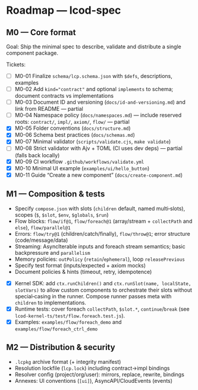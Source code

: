 # Roadmap — lcod-spec

## M0 — Core format

Goal: Ship the minimal spec to describe, validate and distribute a single component package.

Tickets:
- [ ] M0-01 Finalize `schema/lcp.schema.json` with `$defs`, descriptions, examples
- [ ] M0-02 Add `kind="contract"` and optional `implements` to schema; document contracts vs implementations
- [ ] M0-03 Document ID and versioning (`docs/id-and-versioning.md`) and link from README — partial
- [ ] M0-04 Namespace policy (`docs/namespaces.md`) — include reserved roots: `contract/`, `impl/`, `axiom/`, `flow/` — partial
- [x] M0-05 Folder conventions (`docs/structure.md`)
- [x] M0-06 Schema best practices (`docs/schemas.md`)
- [x] M0-07 Minimal validator (`scripts/validate.cjs`, `make validate`)
- [ ] M0-08 Strict validator with Ajv + TOML (CI uses dev deps) — partial (falls back locally)
- [x] M0-09 CI workflow `.github/workflows/validate.yml`
- [x] M0-10 Minimal UI example (`examples/ui/hello_button`)
- [x] M0-11 Guide “Create a new component” (`docs/create-component.md`)

## M1 — Composition & tests
- Specify `compose.json` with slots (`children` default, named multi‑slots), scopes (`$`, `$slot`, `$env`, `$globals`, `$run`)
- Flow blocks: `flow/if@1`, `flow/foreach@1` (array/stream + `collectPath` and `else`), `flow/parallel@1`
- Errors: `flow/try@1` (children/catch/finally), `flow/throw@1`; error structure (code/message/data)
- Streaming: AsyncIterable inputs and foreach stream semantics; basic backpressure and `parallelism`
- Memory policies: `outPolicy` (`retain`/`ephemeral`), loop `releasePrevious`
- Specify test format (inputs/expected + axiom mocks)
- Document policies & hints (timeout, retry, idempotence)
 - [x] Kernel SDK: add `ctx.runChildren()` and `ctx.runSlot(name, localState, slotVars)` to allow custom components to orchestrate their slots without special‑casing in the runner. Compose runner passes meta with `children` to implementations.
 - [x] Runtime tests: cover foreach `collectPath`, `$slot.*`, `continue`/`break` (see `lcod-kernel-ts/test/flow.foreach.test.js`).
 - [x] Examples: `examples/flow/foreach_demo` and `examples/flow/foreach_ctrl_demo`

## M2 — Distribution & security
- `.lcpkg` archive format (+ integrity manifest)
- Resolution lockfile (`lcp.lock`) including contract→impl bindings
- Resolver config (project/org/user): mirrors, replace, rewrite, bindings
- Annexes: UI conventions (`[ui]`), AsyncAPI/CloudEvents (events)
